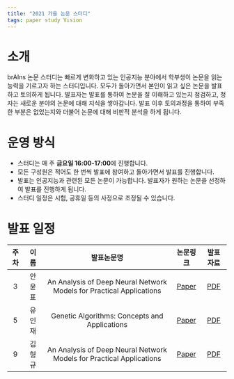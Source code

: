 ```yaml
---
title: "2021 가을 논문 스터디"
tags: paper study Vision
---
```


# 소개

brAIns 논문 스터디는 빠르게 변화하고 있는 인공지능 분야에서 학부생이 논문을 읽는 능력을 기르고자 하는 스터디입니다.
모두가 돌아가면서 본인이 읽고 싶은 논문을 발표하고 토의하게 됩니다.
발표자는 발표를 통하여 논문을 잘 이해하고 있는지 점검하고, 청자는 새로운 분야의 논문에 대해 지식을 쌓아갑니다.
발표 이후 토의과정을 통하여 부족한 부분은 없었는지와 더불어 논문에 대해 비판적 분석을 하게 됩니다.

# 운영 방식

- 스터디는 매 주 **금요일 16:00-17:00**에 진행합니다.
- 모든 구성원은 적어도 한 번씩 발표에 참여하고 돌아가면서 발표를 진행합니다.
- 발표는 인공지능과 관련된 모든 논문이 가능합니다. 발표자가 원하는 논문을 선정하여 발표를 진행하게 됩니다.
- 스터디 일정은 시험, 공휴일 등의 사정으로 조정될 수 있습니다.

# 발표 일정

주차 | 이름 | 발표논문명 | 논문링크 | 발표자료
:---: | :---: | :---: | :---: | :---:
3 | 안윤표 | An Analysis of Deep Neural Network Models for Practical Applications | [Paper](https://arxiv.org/abs/1605.07678) | [PDF](/assets/pdf/20210917_YunpyoAn.pdf)
5 | 유인재 | Genetic Algorithms: Concepts and Applications | [Paper](https://ieeexplore.ieee.org/document/538609) | [PDF](/assets/pdf/1001_InjaeYoo.pdf)
9 | 김형규 | An Analysis of Deep Neural Network Models for Practical Applications | [Paper](https://arxiv.org/abs/2105.09932) | [PDF](/assets/pdf/1029_HyeonggyuKim.pdf)